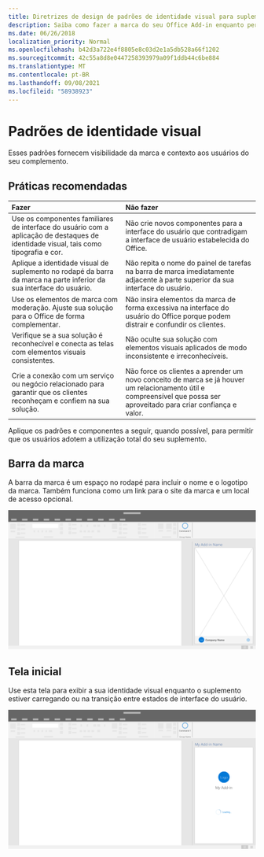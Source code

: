 ```yaml
---
title: Diretrizes de design de padrões de identidade visual para suplementos do Office
description: Saiba como fazer a marca do seu Office Add-in enquanto permanece compatível com o design visual do Office.
ms.date: 06/26/2018
localization_priority: Normal
ms.openlocfilehash: b42d3a722e4f8805e8c03d2e1a5db528a66f1202
ms.sourcegitcommit: 42c55a8d8e0447258393979a09f1ddb44c6be884
ms.translationtype: MT
ms.contentlocale: pt-BR
ms.lasthandoff: 09/08/2021
ms.locfileid: "58938923"
---
```

# <a name="branding-patterns"></a>Padrões de identidade visual

Esses padrões fornecem visibilidade da marca e contexto aos usuários do seu complemento.

## <a name="best-practices"></a>Práticas recomendadas

|Fazer |Não fazer|
|:---- |:----|
| Use os componentes familiares de interface do usuário com a aplicação de destaques de identidade visual, tais como tipografia e cor. | Não crie novos componentes para a interface do usuário que contradigam a interface de usuário estabelecida do Office. |
| Aplique a identidade visual de suplemento no rodapé da barra da marca na parte inferior da sua interface do usuário. | Não repita o nome do painel de tarefas na barra de marca imediatamente adjacente à parte superior da sua interface do usuário. |
| Use os elementos de marca com moderação. Ajuste sua solução para o Office de forma complementar. | Não insira elementos da marca de forma excessiva na interface do usuário do Office porque podem distrair e confundir os clientes. |
| Verifique se a sua solução é reconhecível e conecta as telas com elementos visuais consistentes. | Não oculte sua solução com elementos visuais aplicados de modo inconsistente e irreconhecíveis. |
| Crie a conexão com um serviço ou negócio relacionado para garantir que os clientes reconheçam e confiem na sua solução. | Não force os clientes a aprender um novo conceito de marca se já houver um relacionamento útil e compreensível que possa ser aproveitado para criar confiança e valor. |

Aplique os padrões e componentes a seguir, quando possível, para permitir que os usuários adotem a utilização total do seu suplemento.

## <a name="brand-bar"></a>Barra da marca

A barra da marca é um espaço no rodapé para incluir o nome e o logotipo da marca. Também funciona como um link para o site da marca e um local de acesso opcional.

![Barra de marcas exibida em um painel de tarefas de um Office de área de trabalho.](../images/add-in-brand-bar.png)

## <a name="splash-screen"></a>Tela inicial

Use esta tela para exibir a sua identidade visual enquanto o suplemento estiver carregando ou na transição entre estados de interface do usuário.

![Tela inicial da marca exibida em um painel de tarefas de um Office de área de trabalho.](../images/add-in-splash-screen.png)
